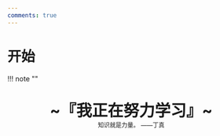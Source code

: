 ```yaml
---
comments: true
---
```

# 开始

!!! note "" 
    <br><br>
    <div align="center" style="font-size:32px;font-weight:bold">
        ~『我正在努力学习』~
    </div>
    <div align="center" style="font-size:12px">
        知识就是力量。  ——丁真
    </div>
    <br><br><br>

